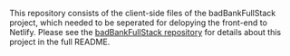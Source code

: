 This repository consists of the client-side files of the badBankFullStack project, which needed to be seperated for delopying the front-end to Netlify. 
Please see the [badBankFullStack repository](https://github.com/briennekordis/badbankFullStack) for details about this project in the full README. 
